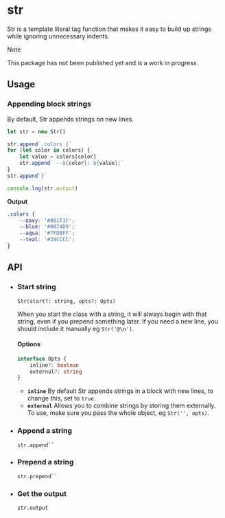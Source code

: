 # str

Str is a template literal tag function that makes it easy to build up strings while ignoring unnecessary indents.

> [!NOTE]
> This package has not been published yet and is a work in progress.

## Usage

### Appending block strings

By default, Str appends strings on new lines.

```js
let str = new Str()

str.append`.colors {`
for (let color in colors) {
    let value = colors[color]
    str.append` --${color}: ${value};`
}
str.append`}`

console.log(str.output)
```

**Output**

```css
.colors {
    --navy: '#001F3F';
    --blue: '#0074D9';
    --aqua: '#7FDBFF';
    --teal: '#39CCCC';
}
```

## API

-   ### Start string

    `Str(start?: string, opts?: Opts)`

    When you start the class with a string, it will always begin with that string, even if you prepend something later. If you need a new line, you should include it manually eg `Str('@\n')`.

    #### Options

    ```ts
    interface Opts {
        inline?: boolean
        external?: string
    }
    ```

    -   **`inline`** By default Str appends strings in a block with new lines, to change this, set to `true`.
    -   **`external`** Allows you to combine strings by storing them externally. To use, make sure you pass the whole object, eg `Str('', opts)`.

-   ### Append a string

    ` str.append`` `

-   ### Prepend a string

    ` str.prepend`` `

-   ### Get the output

    `str.output`
